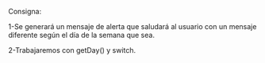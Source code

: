 Consigna:

1-Se generará un mensaje de alerta que saludará
al usuario con un mensaje diferente según el día
de la semana que sea.

2-Trabajaremos con getDay() y switch.
